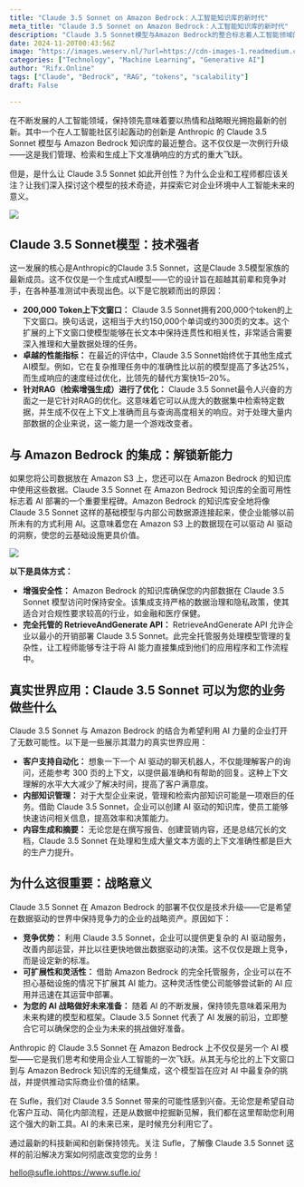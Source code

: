 ```yaml
---
title: "Claude 3.5 Sonnet on Amazon Bedrock：人工智能知识库的新时代"
meta_title: "Claude 3.5 Sonnet on Amazon Bedrock：人工智能知识库的新时代"
description: "Claude 3.5 Sonnet模型与Amazon Bedrock的整合标志着人工智能领域的重大进步。该模型具备200,000个token的上下文窗口，提升了复杂推理的准确性和响应生成速度。通过与Amazon Bedrock的结合，企业能够安全地利用内部数据，推动AI驱动的洞察，增强客户支持、内部知识管理和内容生成的能力。此技术不仅提升了企业竞争力，还为未来的AI战略奠定了基础。"
date: 2024-11-20T00:43:56Z
image: "https://images.weserv.nl/?url=https://cdn-images-1.readmedium.com/v2/resize:fit:800/1*exVP1-qzeZZpj6XXHorcJA.png"
categories: ["Technology", "Machine Learning", "Generative AI"]
author: "Rifx.Online"
tags: ["Claude", "Bedrock", "RAG", "tokens", "scalability"]
draft: False

---
```






在不断发展的人工智能领域，保持领先意味着要以热情和战略眼光拥抱最新的创新。其中一个在人工智能社区引起轰动的创新是 Anthropic 的 Claude 3\.5 Sonnet 模型与 Amazon Bedrock 知识库的最近整合。这不仅仅是一次例行升级——这是我们管理、检索和生成上下文准确响应的方式的重大飞跃。

但是，是什么让 Claude 3\.5 Sonnet 如此开创性？为什么企业和工程师都应该关注？让我们深入探讨这个模型的技术奇迹，并探索它对企业环境中人工智能未来的意义。

![](https://images.weserv.nl/?url=https://cdn-images-1.readmedium.com/v2/resize:fit:800/1*mim10rt-PGlMGh1qhENb2g.jpeg)

## Claude 3\.5 Sonnet模型：技术强者

这一发展的核心是Anthropic的Claude 3\.5 Sonnet，这是Claude 3\.5模型家族的最新成员。这不仅仅是一个生成式AI模型——它的设计旨在超越其前辈和竞争对手，在各种基准测试中表现出色。以下是它脱颖而出的原因：

* **200,000 Token上下文窗口：** Claude 3\.5 Sonnet拥有200,000个token的上下文窗口。换句话说，这相当于大约150,000个单词或约300页的文本。这个扩展的上下文窗口使模型能够在长文本中保持连贯性和相关性，非常适合需要深入推理和大量数据处理的任务。
* **卓越的性能指标：** 在最近的评估中，Claude 3\.5 Sonnet始终优于其他生成式AI模型。例如，它在复杂推理任务中的准确性比以前的模型提高了多达25%，而生成响应的速度经过优化，比领先的替代方案快15–20%。
* **针对RAG（检索增强生成）进行了优化：** Claude 3\.5 Sonnet最令人兴奋的方面之一是它针对RAG的优化。这意味着它可以从庞大的数据集中检索特定数据，并生成不仅在上下文上准确而且与查询高度相关的响应。对于处理大量内部数据的企业来说，这一能力是一个游戏改变者。

## 与 Amazon Bedrock 的集成：解锁新能力

如果您将公司数据放在 Amazon S3 上，您还可以在 Amazon Bedrock 的知识库中使用这些数据。Claude 3\.5 Sonnet 在 Amazon Bedrock 知识库的全面可用性标志着 AI 部署的一个重要里程碑。Amazon Bedrock 的知识库安全地将像 Claude 3\.5 Sonnet 这样的基础模型与内部公司数据源连接起来，使企业能够以前所未有的方式利用 AI。这意味着您在 Amazon S3 上的数据现在可以驱动 AI 驱动的洞察，使您的云基础设施更具价值。

![](https://images.weserv.nl/?url=https://cdn-images-1.readmedium.com/v2/resize:fit:800/1*0AjhxczfP4kxp1pV-P_v1w.png)

**以下是具体方式：**

* **增强安全性：** Amazon Bedrock 的知识库确保您的内部数据在 Claude 3\.5 Sonnet 模型访问时保持安全。该集成支持严格的数据治理和隐私政策，使其适合对合规性要求较高的行业，如金融和医疗保健。
* **完全托管的 RetrieveAndGenerate API：** RetrieveAndGenerate API 允许企业以最小的开销部署 Claude 3\.5 Sonnet。此完全托管服务处理模型管理的复杂性，让工程师能够专注于将 AI 能力直接集成到他们的应用程序和工作流程中。

## 真实世界应用：Claude 3.5 Sonnet 可以为您的业务做些什么

Claude 3.5 Sonnet 与 Amazon Bedrock 的结合为希望利用 AI 力量的企业打开了无数可能性。以下是一些展示其潜力的真实世界应用：

* **客户支持自动化：** 想象一下一个 AI 驱动的聊天机器人，不仅能理解客户的询问，还能参考 300 页的上下文，以提供最准确和有帮助的回复。这种上下文理解的水平大大减少了解决时间，提高了客户满意度。
* **内部知识管理：** 对于大型企业来说，管理和检索内部知识可能是一项艰巨的任务。借助 Claude 3.5 Sonnet，企业可以创建 AI 驱动的知识库，使员工能够快速访问相关信息，提高效率和决策能力。
* **内容生成和摘要：** 无论您是在撰写报告、创建营销内容，还是总结冗长的文档，Claude 3.5 Sonnet 在处理和生成大量文本方面的上下文准确性都是巨大的生产力提升。

## 为什么这很重要：战略意义

Claude 3\.5 Sonnet 在 Amazon Bedrock 的部署不仅仅是技术升级——它是希望在数据驱动的世界中保持竞争力的企业的战略资产。原因如下：

* **竞争优势：** 利用 Claude 3\.5 Sonnet，企业可以提供更复杂的 AI 驱动服务，改善内部运营，并比以往更快地做出数据驱动的决策。这不仅仅是跟上竞争，而是设定新的标准。
* **可扩展性和灵活性：** 借助 Amazon Bedrock 的完全托管服务，企业可以在不担心基础设施的情况下扩展其 AI 能力。这种灵活性使公司能够尝试新的 AI 应用并迅速在其运营中部署。
* **为您的 AI 战略做好未来准备：** 随着 AI 的不断发展，保持领先意味着采用为未来构建的模型和框架。Claude 3\.5 Sonnet 代表了 AI 发展的前沿，立即整合它可以确保您的企业为未来的挑战做好准备。

Anthropic 的 Claude 3\.5 Sonnet 在 Amazon Bedrock 上不仅仅是另一个 AI 模型——它是我们思考和使用企业人工智能的一次飞跃。从其无与伦比的上下文窗口到与 Amazon Bedrock 知识库的无缝集成，这个模型旨在应对 AI 中最复杂的挑战，并提供推动实际商业价值的结果。

在 Sufle，我们对 Claude 3\.5 Sonnet 带来的可能性感到兴奋。无论您是希望自动化客户互动、简化内部流程，还是从数据中挖掘新见解，我们都在这里帮助您利用这个强大的新工具。AI 的未来已来，是时候充分利用它了。

通过最新的科技新闻和创新保持领先。关注 Sufle，了解像 Claude 3\.5 Sonnet 这样的前沿解决方案如何彻底改变您的业务！

hello@sufle.io<https://www.sufle.io/>


